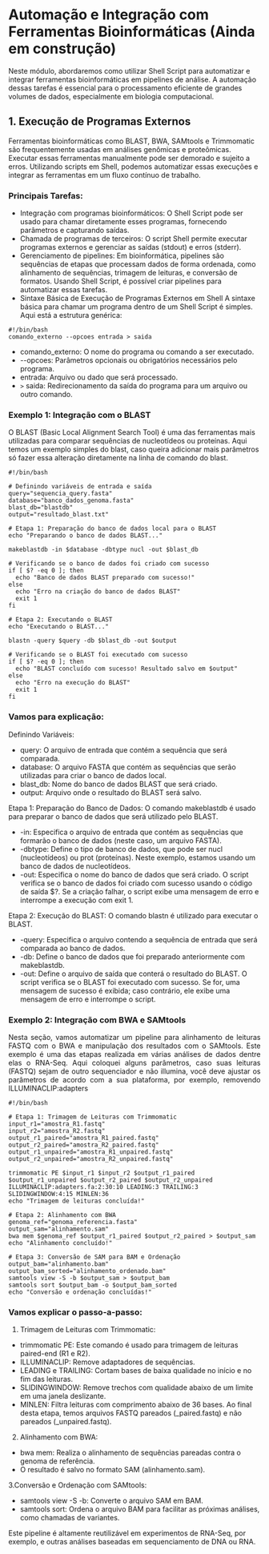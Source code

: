 # Automação e Integração com Ferramentas Bioinformáticas (Ainda em construção)
Neste módulo, abordaremos como utilizar Shell Script para automatizar e integrar ferramentas bioinformáticas em pipelines de análise. A automação dessas tarefas é essencial para o processamento eficiente de grandes volumes de dados, especialmente em biologia computacional.

## 1. Execução de Programas Externos
Ferramentas bioinformáticas como BLAST, BWA, SAMtools e Trimmomatic são frequentemente usadas em análises genômicas e proteômicas. Executar essas ferramentas manualmente pode ser demorado e sujeito a erros. Utilizando scripts em Shell, podemos automatizar essas execuções e integrar as ferramentas em um fluxo contínuo de trabalho.

### Principais Tarefas:
- Integração com programas bioinformáticos: O Shell Script pode ser usado para chamar diretamente esses programas, fornecendo parâmetros e capturando saídas.
- Chamada de programas de terceiros: O script Shell permite executar programas externos e gerenciar as saídas (stdout) e erros (stderr).
- Gerenciamento de pipelines: Em bioinformática, pipelines são sequências de etapas que processam dados de forma ordenada, como alinhamento de sequências, trimagem de leituras, e conversão de formatos. Usando Shell Script, é possível criar pipelines para automatizar essas tarefas.
- Sintaxe Básica de Execução de Programas Externos em Shell
A sintaxe básica para chamar um programa dentro de um Shell Script é simples. Aqui está a estrutura genérica:
```
#!/bin/bash
comando_externo --opcoes entrada > saida
```
- comando_externo: O nome do programa ou comando a ser executado.
- --opcoes: Parâmetros opcionais ou obrigatórios necessários pelo programa.
- entrada: Arquivo ou dado que será processado.
- `>` saida: Redirecionamento da saída do programa para um arquivo ou outro comando.

### Exemplo 1: Integração com o BLAST
O BLAST (Basic Local Alignment Search Tool) é uma das ferramentas mais utilizadas para comparar sequências de nucleotídeos ou proteínas. Aqui temos um exemplo simples do blast, caso queira adicionar mais parâmetros só fazer essa alteração diretamente na linha de comando do blast.

```
#!/bin/bash

# Definindo variáveis de entrada e saída
query="sequencia_query.fasta"
database="banco_dados_genoma.fasta"
blast_db="blastdb"
output="resultado_blast.txt"

# Etapa 1: Preparação do banco de dados local para o BLAST
echo "Preparando o banco de dados BLAST..."

makeblastdb -in $database -dbtype nucl -out $blast_db

# Verificando se o banco de dados foi criado com sucesso
if [ $? -eq 0 ]; then
  echo "Banco de dados BLAST preparado com sucesso!"
else
  echo "Erro na criação do banco de dados BLAST"
  exit 1
fi

# Etapa 2: Executando o BLAST
echo "Executando o BLAST..."

blastn -query $query -db $blast_db -out $output

# Verificando se o BLAST foi executado com sucesso
if [ $? -eq 0 ]; then
  echo "BLAST concluído com sucesso! Resultado salvo em $output"
else
  echo "Erro na execução do BLAST"
  exit 1
fi
```
### Vamos para explicação:
Definindo Variáveis:
- query: O arquivo de entrada que contém a sequência que será comparada.
- database: O arquivo FASTA que contém as sequências que serão utilizadas para criar o banco de dados local.
- blast_db: Nome do banco de dados BLAST que será criado.
- output: Arquivo onde o resultado do BLAST será salvo.

Etapa 1: Preparação do Banco de Dados:
O comando makeblastdb é usado para preparar o banco de dados que será utilizado pelo BLAST.
- -in: Especifica o arquivo de entrada que contém as sequências que formarão o banco de dados (neste caso, um arquivo FASTA).
- -dbtype: Define o tipo de banco de dados, que pode ser nucl (nucleotídeos) ou prot (proteínas). Neste exemplo, estamos usando um banco de dados de nucleotídeos.
- -out: Especifica o nome do banco de dados que será criado.
O script verifica se o banco de dados foi criado com sucesso usando o código de saída $?. Se a criação falhar, o script exibe uma mensagem de erro e interrompe a execução com exit 1.

Etapa 2: Execução do BLAST:
O comando blastn é utilizado para executar o BLAST.
- -query: Especifica o arquivo contendo a sequência de entrada que será comparada ao banco de dados.
- -db: Define o banco de dados que foi preparado anteriormente com makeblastdb.
- -out: Define o arquivo de saída que conterá o resultado do BLAST.
O script verifica se o BLAST foi executado com sucesso. Se for, uma mensagem de sucesso é exibida; caso contrário, ele exibe uma mensagem de erro e interrompe o script.

### Exemplo 2: Integração com BWA e SAMtools
<p align="justify">Nesta seção, vamos automatizar um pipeline para alinhamento de leituras FASTQ com o BWA e manipulação dos resultados com o SAMtools. Este exemplo é uma das etapas realizada em várias análises de dados dentre elas o RNA-Seq. Aqui coloquei alguns parâmetros, caso suas leituras (FASTQ) sejam de outro sequenciador e não illumina, você deve ajustar os parâmetros de acordo com a sua plataforma, por exemplo, removendo ILLUMINACLIP:adapters </p>

```
#!/bin/bash

# Etapa 1: Trimagem de Leituras com Trimmomatic
input_r1="amostra_R1.fastq"
input_r2="amostra_R2.fastq"
output_r1_paired="amostra_R1_paired.fastq"
output_r2_paired="amostra_R2_paired.fastq"
output_r1_unpaired="amostra_R1_unpaired.fastq"
output_r2_unpaired="amostra_R2_unpaired.fastq"

trimmomatic PE $input_r1 $input_r2 $output_r1_paired $output_r1_unpaired $output_r2_paired $output_r2_unpaired ILLUMINACLIP:adapters.fa:2:30:10 LEADING:3 TRAILING:3 SLIDINGWINDOW:4:15 MINLEN:36
echo "Trimagem de leituras concluída!"

# Etapa 2: Alinhamento com BWA
genoma_ref="genoma_referencia.fasta"
output_sam="alinhamento.sam"
bwa mem $genoma_ref $output_r1_paired $output_r2_paired > $output_sam
echo "Alinhamento concluído!"

# Etapa 3: Conversão de SAM para BAM e Ordenação
output_bam="alinhamento.bam"
output_bam_sorted="alinhamento_ordenado.bam"
samtools view -S -b $output_sam > $output_bam
samtools sort $output_bam -o $output_bam_sorted
echo "Conversão e ordenação concluídas!"
```

### Vamos explicar o passo-a-passo:
1. Trimagem de Leituras com Trimmomatic:
- trimmomatic PE: Este comando é usado para trimagem de leituras paired-end (R1 e R2).
- ILLUMINACLIP: Remove adaptadores de sequências.
- LEADING e TRAILING: Cortam bases de baixa qualidade no início e no fim das leituras.
- SLIDINGWINDOW: Remove trechos com qualidade abaixo de um limite em uma janela deslizante.
- MINLEN: Filtra leituras com comprimento abaixo de 36 bases.
Ao final desta etapa, temos arquivos FASTQ pareados (_paired.fastq) e não pareados (_unpaired.fastq).

2. Alinhamento com BWA:
- bwa mem: Realiza o alinhamento de sequências pareadas contra o genoma de referência.
- O resultado é salvo no formato SAM (alinhamento.sam).

3.Conversão e Ordenação com SAMtools:
- samtools view -S -b: Converte o arquivo SAM em BAM.
- samtools sort: Ordena o arquivo BAM para facilitar as próximas análises, como chamadas de variantes.

Este pipeline é altamente reutilizável em experimentos de RNA-Seq, por exemplo, e outras análises baseadas em sequenciamento de DNA ou RNA.
